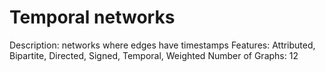 # Temporal networks

Description: networks where edges have timestamps
Features: Attributed, Bipartite, Directed, Signed, Temporal, Weighted
Number of Graphs: 12